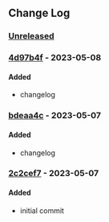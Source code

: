 ## Change Log
### [Unreleased][unreleased]

### [4d97b4f] - 2023-05-08
#### Added
- changelog

### [bdeaa4c] - 2023-05-07
#### Added
- changelog

### [2c2cef7] - 2023-05-07
#### Added
- initial commit

[unreleased]: https://github.com/digilopment/ubuntu-web-monitoring/compare/d7df1a4...HEAD
[4d97b4f]: https://github.com/digilopment/ubuntu-web-monitoring/commit/4d97b4f
[bdeaa4c]: https://github.com/digilopment/ubuntu-web-monitoring/commit/bdeaa4c
[2c2cef7]: https://github.com/digilopment/ubuntu-web-monitoring/commit/2c2cef7
